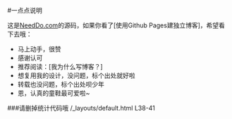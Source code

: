 #一点点说明

这是[NeedDo.com](http://NeedDo.com)的源码，如果你看了[使用Github Pages建独立博客]，希望看下去哦：

* 马上动手，很赞
* 感谢认可
* 推荐阅读：[我为什么写博客？]
* 想复用我的设计，没问题，标个出处就好啦
* 转载也没问题，标个出处呗少年
* 恩，认真的童鞋最可爱啦~

###请删掉统计代码哦 /_layouts/default.html L38-41

